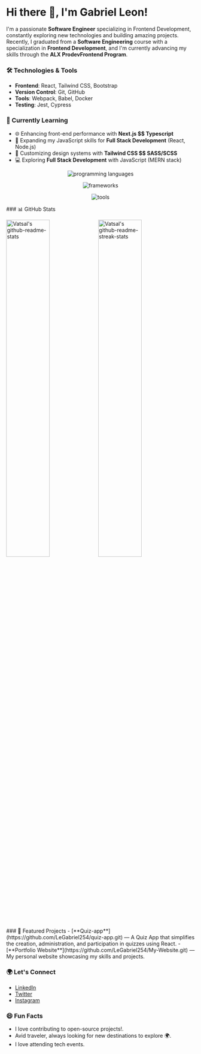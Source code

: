 # Hi there 👋, I'm Gabriel Leon!

I'm a passionate **Software Engineer** specializing in Frontend Development, constantly exploring new technologies and building amazing projects. Recently, I graduated from a **Software Engineering** course with a specialization in **Frontend Development**, and I'm currently advancing my skills through the **ALX ProdevFrontend Program**.

### 🛠️ Technologies & Tools
- **Frontend**: React, Tailwind CSS, Bootstrap
- **Version Control**: Git, GitHub
- **Tools**: Webpack, Babel, Docker
- **Testing**: Jest, Cypress

### 📖 Currently Learning
- 🌐 Enhancing front-end performance with **Next.js $$ Typescript**
- 🌱 Expanding my JavaScript skills for **Full Stack Development** (React, Node.js)
- 🎨 Customizing design systems with **Tailwind CSS $$ SASS/SCSS**
- 💻 Exploring **Full Stack Development** with JavaScript (MERN stack)

<p align="center">
  <img src="https://skillicons.dev/icons?i=html,css,js,ts,nodejs," alt="programming languages" />
</p>

<p align="center">
  <img src="https://skillicons.dev/icons?i=react,nextjs,sass,bootstrap,tailwind" alt="frameworks" />
</p>
<p align="center">
  <img src="https://skillicons.dev/icons?i=vscode,figma,firebase" alt="tools" />
</p>  
### 📊 GitHub Stats
<p>
  <img src="https://github-readme-stats-kv.vercel.app/api?username=LeGabriel254&theme=github_dark&show_icons=true&count_private=true&hide_border=true"  width="48%" alt="Vatsal's github-readme-stats"/>
  <img src="https://github-readme-streak-stats-kv.vercel.app?user=LeGabriel254theme=tokyonight_duo&hide_border=true" width="48%" alt="Vatsal's github-readme-streak-stats"/>
</p>
### 🚀 Featured Projects
- [**Quiz-app**](https://github.com/LeGabriel254/quiz-app.git) — A Quiz App that simplifies the creation, administration, and participation in quizzes using React.
- [**Portfolio Website**](https://github.com/LeGabriel254/My-Website.git) — My personal website showcasing my skills and projects.

### 🌍 Let's Connect
- [LinkedIn](https://www.linkedin.com/in/leon-gabriel-82655b308)
- [Twitter](https://x.com/LyonGabrie24988)
- [Instagram](https://www.instagram.com/its.leon.__/)

### 😄 Fun Facts
- I love contributing to open-source projects!.
- Avid traveler, always looking for new destinations to explore 🌍.
- I love attending tech events.

